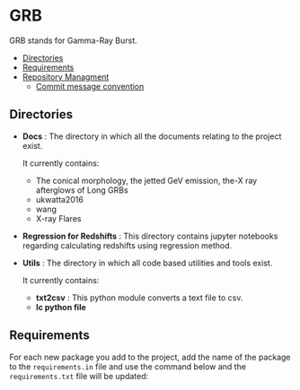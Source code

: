 # **GRB**

GRB stands for Gamma-Ray Burst.

* [Directories](https://github.com/Perun21/GRB#directories)
* [Requirements](https://github.com/Perun21/GRB#requirements)
* [Repository Managment](https://github.com/Perun21/GRB#repository-managment) 
    * [Commit message convention](https://github.com/Perun21/GRB#type-must-be-one-of-the-following-mentioned-below)

## **Directories**

* **Docs** : The directory in which all the documents relating to the project exist.

    It currently contains:
    * The conical morphology, the jetted GeV emission, the-X ray afterglows of Long GRBs
    * ukwatta2016
    * wang
    * X-ray Flares

* **Regression for Redshifts** : This directory contains jupyter notebooks regarding calculating redshifts using regression method.

* **Utils** : The directory in which all code based utilities and tools exist.

    It currently contains:
    * **txt2csv** : This python module converts a text file to csv.
    * **lc python file**

## **Requirements**

For each new package you add to the project, add the name of the package to the `requirements.in` file and use the command below and the `requirements.txt` file will be updated:

```pip-compile requirements.in```

## **Repository Managment**


* Code

    * **NEVER** make your changes on the main branch.
    * **ALWAYS**  create a new branch and make your changes on that. 

    * Push your branch and make a new pull request.
    * Pull requests will be merged after reviewing.

* Images and Document files
    * There is no need to create new branches for pushing these kind of files.

    * If you use the upload method on github website, remember to change the defualt commit message.


* Commit Message

    Follow the git message convention below:

    ```
    <type>[scope]: <description>

    [optional body]
    ```

    #### **type** must be one of the following mentioned below:
    * `build` : Build related changes (eg: adding external dependencies)
    * `chore` : A code change that external user won't see (eg: change to .gitignore file)
    * `feat` : A new feature
    * `fix` : A bug fix
    * `docs` : Documentation related changes
    * `refactor` :  A code that neither fix bug nor adds a feature. (eg: You can use this when there is semantic changes like renaming a variable/ function name)
    * `perf` : A code that improves performance
    * `style` : A code that is related to styling
    * `test` : Adding new test or making changes to existing test

    #### **scope** is optional
    * Scope must be noun and it represents the section of the section of the codebase

    #### **description**
    * use imperative, present tense (eg: use "add" instead of "added" or "adds")
    * don't use dot(.) at end
    * don't capitalize first letter

    visit this [link](https://www.conventionalcommits.org/en/v1.0.0/) for more info.
